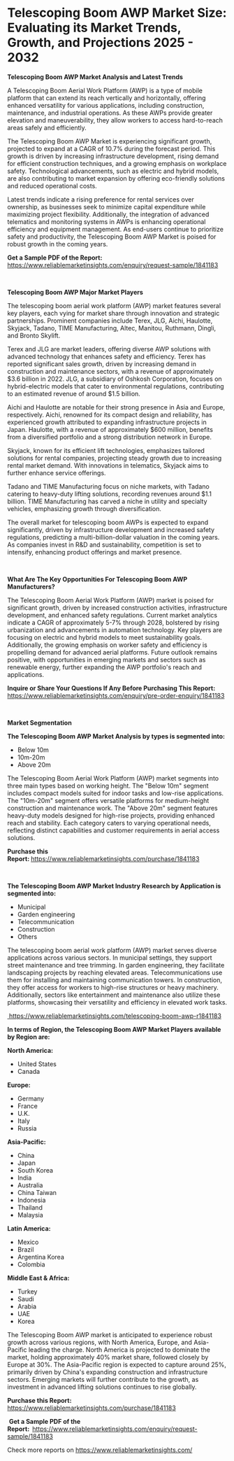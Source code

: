 <p><h1>Telescoping Boom AWP Market Size: Evaluating its Market Trends, Growth, and Projections 2025 - 2032</h1></p><p><strong>Telescoping Boom AWP Market Analysis and Latest Trends</strong></p>
<p><p>A Telescoping Boom Aerial Work Platform (AWP) is a type of mobile platform that can extend its reach vertically and horizontally, offering enhanced versatility for various applications, including construction, maintenance, and industrial operations. As these AWPs provide greater elevation and maneuverability, they allow workers to access hard-to-reach areas safely and efficiently.</p><p>The Telescoping Boom AWP Market is experiencing significant growth, projected to expand at a CAGR of 10.7% during the forecast period. This growth is driven by increasing infrastructure development, rising demand for efficient construction techniques, and a growing emphasis on workplace safety. Technological advancements, such as electric and hybrid models, are also contributing to market expansion by offering eco-friendly solutions and reduced operational costs.</p><p>Latest trends indicate a rising preference for rental services over ownership, as businesses seek to minimize capital expenditure while maximizing project flexibility. Additionally, the integration of advanced telematics and monitoring systems in AWPs is enhancing operational efficiency and equipment management. As end-users continue to prioritize safety and productivity, the Telescoping Boom AWP Market is poised for robust growth in the coming years.</p></p>
<p><strong>Get a Sample PDF of the Report:&nbsp;</strong> <a href="https://www.reliablemarketinsights.com/enquiry/request-sample/1841183?utm_campaign=2214&utm_medium=2&utm_source=Github&utm_content=ia&utm_term=28022025&utm_id=telescoping-boom-awp">https://www.reliablemarketinsights.com/enquiry/request-sample/1841183</a></p>
<p>&nbsp;</p>
<p><strong>Telescoping Boom AWP Major Market Players</strong></p>
<p><p>The telescoping boom aerial work platform (AWP) market features several key players, each vying for market share through innovation and strategic partnerships. Prominent companies include Terex, JLG, Aichi, Haulotte, Skyjack, Tadano, TIME Manufacturing, Altec, Manitou, Ruthmann, Dingli, and Bronto Skylift.</p><p>Terex and JLG are market leaders, offering diverse AWP solutions with advanced technology that enhances safety and efficiency. Terex has reported significant sales growth, driven by increasing demand in construction and maintenance sectors, with a revenue of approximately $3.6 billion in 2022. JLG, a subsidiary of Oshkosh Corporation, focuses on hybrid-electric models that cater to environmental regulations, contributing to an estimated revenue of around $1.5 billion.</p><p>Aichi and Haulotte are notable for their strong presence in Asia and Europe, respectively. Aichi, renowned for its compact design and reliability, has experienced growth attributed to expanding infrastructure projects in Japan. Haulotte, with a revenue of approximately $600 million, benefits from a diversified portfolio and a strong distribution network in Europe.</p><p>Skyjack, known for its efficient lift technologies, emphasizes tailored solutions for rental companies, projecting steady growth due to increasing rental market demand. With innovations in telematics, Skyjack aims to further enhance service offerings.</p><p>Tadano and TIME Manufacturing focus on niche markets, with Tadano catering to heavy-duty lifting solutions, recording revenues around $1.1 billion. TIME Manufacturing has carved a niche in utility and specialty vehicles, emphasizing growth through diversification.</p><p>The overall market for telescoping boom AWPs is expected to expand significantly, driven by infrastructure development and increased safety regulations, predicting a multi-billion-dollar valuation in the coming years. As companies invest in R&D and sustainability, competition is set to intensify, enhancing product offerings and market presence.</p></p>
<p>&nbsp;</p>
<p><strong>What Are The Key Opportunities For Telescoping Boom AWP Manufacturers?</strong></p>
<p><p>The Telescoping Boom Aerial Work Platform (AWP) market is poised for significant growth, driven by increased construction activities, infrastructure development, and enhanced safety regulations. Current market analytics indicate a CAGR of approximately 5-7% through 2028, bolstered by rising urbanization and advancements in automation technology. Key players are focusing on electric and hybrid models to meet sustainability goals. Additionally, the growing emphasis on worker safety and efficiency is propelling demand for advanced aerial platforms. Future outlook remains positive, with opportunities in emerging markets and sectors such as renewable energy, further expanding the AWP portfolio's reach and applications.</p></p>
<p><strong>Inquire or Share Your Questions If Any Before Purchasing This Report:</strong> <a href="https://www.reliablemarketinsights.com/enquiry/pre-order-enquiry/1841183?utm_campaign=2214&utm_medium=2&utm_source=Github&utm_content=ia&utm_term=28022025&utm_id=telescoping-boom-awp">https://www.reliablemarketinsights.com/enquiry/pre-order-enquiry/1841183</a></p>
<p>&nbsp;</p>
<p><strong>Market Segmentation</strong></p>
<p><strong>The Telescoping Boom AWP Market Analysis by types is segmented into:</strong></p>
<p><ul><li>Below 10m</li><li>10m-20m</li><li>Above 20m</li></ul></p>
<p><p>The Telescoping Boom Aerial Work Platform (AWP) market segments into three main types based on working height. The "Below 10m" segment includes compact models suited for indoor tasks and low-rise applications. The "10m-20m" segment offers versatile platforms for medium-height construction and maintenance work. The "Above 20m" segment features heavy-duty models designed for high-rise projects, providing enhanced reach and stability. Each category caters to varying operational needs, reflecting distinct capabilities and customer requirements in aerial access solutions.</p></p>
<p><strong>Purchase this Report:&nbsp;</strong><a href="https://www.reliablemarketinsights.com/purchase/1841183?utm_campaign=2214&utm_medium=2&utm_source=Github&utm_content=ia&utm_term=28022025&utm_id=telescoping-boom-awp">https://www.reliablemarketinsights.com/purchase/1841183</a></p>
<p>&nbsp;</p>
<p><strong>The Telescoping Boom AWP Market Industry Research by Application is segmented into:</strong></p>
<p><ul><li>Municipal</li><li>Garden engineering</li><li>Telecommunication</li><li>Construction</li><li>Others</li></ul></p>
<p><p>The telescoping boom aerial work platform (AWP) market serves diverse applications across various sectors. In municipal settings, they support street maintenance and tree trimming. In garden engineering, they facilitate landscaping projects by reaching elevated areas. Telecommunications use them for installing and maintaining communication towers. In construction, they offer access for workers to high-rise structures or heavy machinery. Additionally, sectors like entertainment and maintenance also utilize these platforms, showcasing their versatility and efficiency in elevated work tasks.</p></p>
<p><a href="https://www.reliablemarketinsights.com/telescoping-boom-awp-r1841183?utm_campaign=2214&utm_medium=2&utm_source=Github&utm_content=ia&utm_term=28022025&utm_id=telescoping-boom-awp">&nbsp;https://www.reliablemarketinsights.com/telescoping-boom-awp-r1841183</a></p>
<p><strong>In terms of Region, the Telescoping Boom AWP Market Players available by Region are:</strong></p>
<p>
    <p> <strong> North America: </strong>
        <ul>
            <li>United States</li>
            <li>Canada</li>
        </ul>
        </p> 
    <p> <strong> Europe: </strong>
        <ul>
            <li>Germany</li>
            <li>France</li>
            <li>U.K.</li>
            <li>Italy</li>
            <li>Russia</li>
        </ul>
        </p> 
    <p> <strong> Asia-Pacific: </strong>
        <ul>
            <li>China</li>
            <li>Japan</li>
            <li>South Korea</li>
            <li>India</li>
            <li>Australia</li>
            <li>China Taiwan</li>
            <li>Indonesia</li>
            <li>Thailand</li>
            <li>Malaysia</li>
        </ul>
        </p> 
    <p> <strong> Latin America: </strong>
        <ul>
            <li>Mexico</li>
            <li>Brazil</li>
            <li>Argentina Korea</li>
            <li>Colombia</li>
        </ul>
        </p> 
    <p> <strong> Middle East & Africa: </strong>
        <ul>
            <li>Turkey</li>
            <li>Saudi</li>
            <li>Arabia</li>
            <li>UAE</li>
            <li>Korea</li>
        </ul>
    </p>
    </p>
<p><p>The Telescoping Boom AWP market is anticipated to experience robust growth across various regions, with North America, Europe, and Asia-Pacific leading the charge. North America is projected to dominate the market, holding approximately 40% market share, followed closely by Europe at 30%. The Asia-Pacific region is expected to capture around 25%, primarily driven by China's expanding construction and infrastructure sectors. Emerging markets will further contribute to the growth, as investment in advanced lifting solutions continues to rise globally.</p></p>
<p><strong>Purchase this Report: </strong><a href="https://www.reliablemarketinsights.com/purchase/1841183?utm_campaign=2214&utm_medium=2&utm_source=Github&utm_content=ia&utm_term=28022025&utm_id=telescoping-boom-awp">https://www.reliablemarketinsights.com/purchase/1841183</a></p>
<p>&nbsp;<strong>Get a Sample PDF of the Report:&nbsp;&nbsp;</strong><a href="https://www.reliablemarketinsights.com/enquiry/request-sample/1841183?utm_campaign=2214&utm_medium=2&utm_source=Github&utm_content=ia&utm_term=28022025&utm_id=telescoping-boom-awp">https://www.reliablemarketinsights.com/enquiry/request-sample/1841183</a></p>
<p><strong></strong></p>
<p>Check more reports on <a href="https://www.reliablemarketinsights.com/?utm_campaign=2214&utm_medium=2&utm_source=Github&utm_content=ia&utm_term=28022025&utm_id=telescoping-boom-awp">https://www.reliablemarketinsights.com/</a></p>